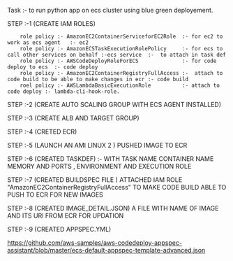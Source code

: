 Task :- to run python app on ecs cluster using blue green deployement.


STEP :-1 (CREATE IAM ROLES)

        role policy :- AmazonEC2ContainerServiceforEC2Role  :- for ec2 to work as ecs agent   :- ec2
        role policy :- AmazonECSTaskExecutionRolePolicy     :- for ecs to call other services on behalf :-ecs service  :-  to attach in task def
        role policy :- AWSCodeDeployRoleForECS              :- for code deploy to ecs  :- code deploy
        role policy :- AmazonEC2ContainerRegistryFullAccess :-  attach to code build to be able to make changes in ecr :- code build
        roel policy :- AWSLambdaBasicExecutionRole          :- attach to code deploy :- lambda-cli-hook-role.
        
STEP :-2 (CREATE AUTO SCALING GROUP WITH ECS AGENT INSTALLED)

STEP :-3  (CREATE ALB AND TARGET GROUP)

STEP :-4  (CRETED ECR)

STEP :-5 (LAUNCH AN AMI LINUX 2 ) PUSHED IMAGE TO ECR

STEP :-6  (CREATED TASKDEF) :- WITH TASK NAME CONTAINER NAME MEMORY AND PORTS , ENVIRONMENT AND EXECUTION ROLE

STEP :-7 (CREATED BUILDSPEC FILE ) ATTACHED IAM ROLE "AmazonEC2ContainerRegistryFullAccess" TO MAKE CODE BUILD ABLE TO PUSH TO ECR FOR NEW IMAGES

STEP :-8 (CREATED IMAGE_DETAIL.JSON) A FILE WITH NAME OF IMAGE AND ITS URI FROM ECR FOR UPDATION 

STEP :-9 (CREATED APPSPEC.YML)


https://github.com/aws-samples/aws-codedeploy-appspec-assistant/blob/master/ecs-default-appspec-template-advanced.json
